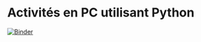 Activités en PC utilisant Python
================================

[![Binder](https://mybinder.org/badge_logo.svg)](https://mybinder.org/v2/gh/DLatreyte/Python-PC/master)
